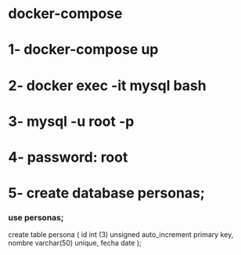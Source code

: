 # docker-compose

# 1- docker-compose up
# 2- docker exec -it mysql bash
# 3- mysql -u root -p
# 4- password: root

# 5- create database personas;
### use personas;
create table persona (
    id int (3) unsigned auto_increment primary key,
    nombre varchar(50) unique,
    fecha date
);
